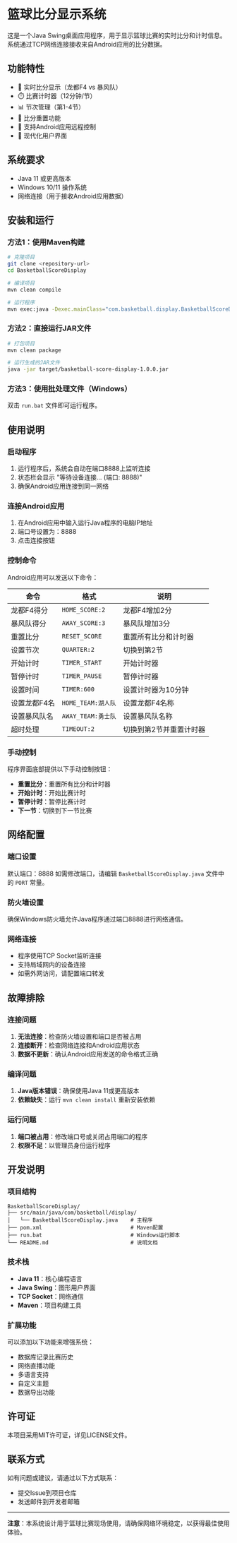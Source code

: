 # 篮球比分显示系统

这是一个Java Swing桌面应用程序，用于显示篮球比赛的实时比分和计时信息。系统通过TCP网络连接接收来自Android应用的比分数据。

## 功能特性

- 🏀 实时比分显示（龙都F4 vs 暴风队）
- ⏱️ 比赛计时器（12分钟/节）
- 📊 节次管理（第1-4节）
- 🔄 比分重置功能
- 📱 支持Android应用远程控制
- 🎨 现代化用户界面

## 系统要求

- Java 11 或更高版本
- Windows 10/11 操作系统
- 网络连接（用于接收Android应用数据）

## 安装和运行

### 方法1：使用Maven构建

```bash
# 克隆项目
git clone <repository-url>
cd BasketballScoreDisplay

# 编译项目
mvn clean compile

# 运行程序
mvn exec:java -Dexec.mainClass="com.basketball.display.BasketballScoreDisplay"
```

### 方法2：直接运行JAR文件

```bash
# 打包项目
mvn clean package

# 运行生成的JAR文件
java -jar target/basketball-score-display-1.0.0.jar
```

### 方法3：使用批处理文件（Windows）

双击 `run.bat` 文件即可运行程序。

## 使用说明

### 启动程序

1. 运行程序后，系统会自动在端口8888上监听连接
2. 状态栏会显示 "等待设备连接... (端口: 8888)"
3. 确保Android应用连接到同一网络

### 连接Android应用

1. 在Android应用中输入运行Java程序的电脑IP地址
2. 端口号设置为：8888
3. 点击连接按钮

### 控制命令

Android应用可以发送以下命令：

| 命令 | 格式 | 说明 |
|------|------|------|
| 龙都F4得分 | `HOME_SCORE:2` | 龙都F4增加2分 |
| 暴风队得分 | `AWAY_SCORE:3` | 暴风队增加3分 |
| 重置比分 | `RESET_SCORE` | 重置所有比分和计时器 |
| 设置节次 | `QUARTER:2` | 切换到第2节 |
| 开始计时 | `TIMER_START` | 开始计时器 |
| 暂停计时 | `TIMER_PAUSE` | 暂停计时器 |
| 设置时间 | `TIMER:600` | 设置计时器为10分钟 |
| 设置龙都F4名 | `HOME_TEAM:湖人队` | 设置龙都F4名称 |
| 设置暴风队名 | `AWAY_TEAM:勇士队` | 设置暴风队名称 |
| 超时处理 | `TIMEOUT:2` | 切换到第2节并重置计时器 |

### 手动控制

程序界面底部提供以下手动控制按钮：

- **重置比分**：重置所有比分和计时器
- **开始计时**：开始比赛计时
- **暂停计时**：暂停比赛计时
- **下一节**：切换到下一节比赛

## 网络配置

### 端口设置

默认端口：8888
如需修改端口，请编辑 `BasketballScoreDisplay.java` 文件中的 `PORT` 常量。

### 防火墙设置

确保Windows防火墙允许Java程序通过端口8888进行网络通信。

### 网络连接

- 程序使用TCP Socket监听连接
- 支持局域网内的设备连接
- 如需外网访问，请配置端口转发

## 故障排除

### 连接问题

1. **无法连接**：检查防火墙设置和端口是否被占用
2. **连接断开**：检查网络连接和Android应用状态
3. **数据不更新**：确认Android应用发送的命令格式正确

### 编译问题

1. **Java版本错误**：确保使用Java 11或更高版本
2. **依赖缺失**：运行 `mvn clean install` 重新安装依赖

### 运行问题

1. **端口被占用**：修改端口号或关闭占用端口的程序
2. **权限不足**：以管理员身份运行程序

## 开发说明

### 项目结构

```
BasketballScoreDisplay/
├── src/main/java/com/basketball/display/
│   └── BasketballScoreDisplay.java    # 主程序
├── pom.xml                            # Maven配置
├── run.bat                            # Windows运行脚本
└── README.md                          # 说明文档
```

### 技术栈

- **Java 11**：核心编程语言
- **Java Swing**：图形用户界面
- **TCP Socket**：网络通信
- **Maven**：项目构建工具

### 扩展功能

可以添加以下功能来增强系统：

- 数据库记录比赛历史
- 网络直播功能
- 多语言支持
- 自定义主题
- 数据导出功能

## 许可证

本项目采用MIT许可证，详见LICENSE文件。

## 联系方式

如有问题或建议，请通过以下方式联系：

- 提交Issue到项目仓库
- 发送邮件到开发者邮箱

---

**注意**：本系统设计用于篮球比赛现场使用，请确保网络环境稳定，以获得最佳使用体验。 
